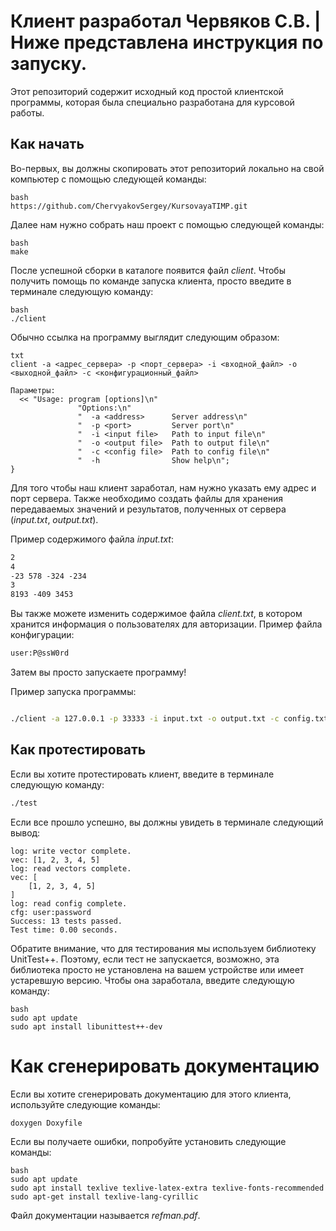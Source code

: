 # Клиент разработал Червяков С.В. | Ниже представлена инструкция по запуску.

Этот репозиторий содержит исходный код простой клиентской программы, которая была специально разработана для курсовой работы.

## Как начать

Во-первых, вы должны скопировать этот репозиторий локально на свой компьютер с помощью следующей команды:
```
bash
https://github.com/ChervyakovSergey/KursovayaTIMP.git
```


Далее нам нужно собрать наш проект с помощью следующей команды:
```
bash
make
```

После успешной сборки в каталоге появится файл _client_.
Чтобы получить помощь по команде запуска клиента, просто введите в терминале следующую команду:

```
bash
./client 
```

Обычно ссылка на программу выглядит следующим образом:

```
txt
client -a <адрес_сервера> -p <порт_сервера> -i <входной_файл> -o <выходной_файл> -c <конфигурационный_файл>

Параметры:
  << "Usage: program [options]\n"
               "Options:\n"
               "  -a <address>      Server address\n"
               "  -p <port>         Server port\n"
               "  -i <input file>   Path to input file\n"
               "  -o <output file>  Path to output file\n"
               "  -c <config file>  Path to config file\n"
               "  -h                Show help\n";
}
```

Для того чтобы наш клиент заработал, нам нужно указать ему адрес и порт сервера.
Также необходимо создать файлы для хранения передаваемых значений и результатов, полученных от сервера (_input.txt_, _output.txt_).

Пример содержимого файла _input.txt_:

```txt
2
4
-23 578 -324 -234
3
8193 -409 3453
```
Вы также можете изменить содержимое файла _client.txt_, в котором хранится информация о пользователях для авторизации.
Пример файла конфигурации:

```txt
user:P@ssW0rd

```

Затем вы просто запускаете программу!

Пример запуска программы:

```bash

./client -a 127.0.0.1 -p 33333 -i input.txt -o output.txt -c config.txt
```

## Как протестировать

Если вы хотите протестировать клиент, введите в терминале следующую команду:

```bash
./test
```

Если все прошло успешно, вы должны увидеть в терминале следующий вывод:
```
log: write vector complete.
vec: [1, 2, 3, 4, 5]
log: read vectors complete.
vec: [
	[1, 2, 3, 4, 5]
]
log: read config complete.
cfg: user:password
Success: 13 tests passed.
Test time: 0.00 seconds.
```

Обратите внимание, что для тестирования мы используем библиотеку UnitTest++. Поэтому, если тест не запускается, возможно, эта библиотека просто не установлена на вашем устройстве или имеет устаревшую версию. Чтобы она заработала, введите следующую команду:
```
bash
sudo apt update
sudo apt install libunittest++-dev
```

# Как сгенерировать документацию

Если вы хотите сгенерировать документацию для этого клиента, используйте следующие команды:
```
doxygen Doxyfile

```
Если вы получаете ошибки, попробуйте установить следующие команды:
```
bash
sudo apt update
sudo apt install texlive texlive-latex-extra texlive-fonts-recommended
sudo apt-get install texlive-lang-cyrillic
```

Файл документации называется _refman.pdf_.
